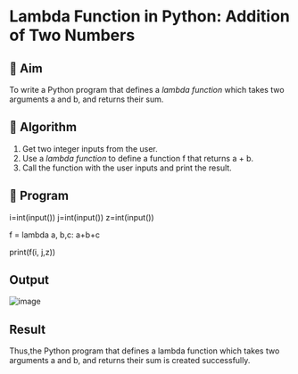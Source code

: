 # Lambda Function in Python: Addition of Two Numbers

## 🎯 Aim
To write a Python program that defines a *lambda function* which takes two arguments a and b, and returns their sum.

## 🧠 Algorithm
1. Get two integer inputs from the user.
2. Use a *lambda function* to define a function f that returns a + b.
3. Call the function with the user inputs and print the result.

## 🧾 Program

i=int(input())
j=int(input())
z=int(input())


f = lambda a, b,c: a+b+c

print(f(i, j,z))

## Output
![image](https://github.com/user-attachments/assets/ebd5beac-5f4f-4be7-beac-8e0f9dac5ec8)

## Result
Thus,the Python program that defines a lambda function which takes two arguments a and b, and returns their sum is created successfully.

